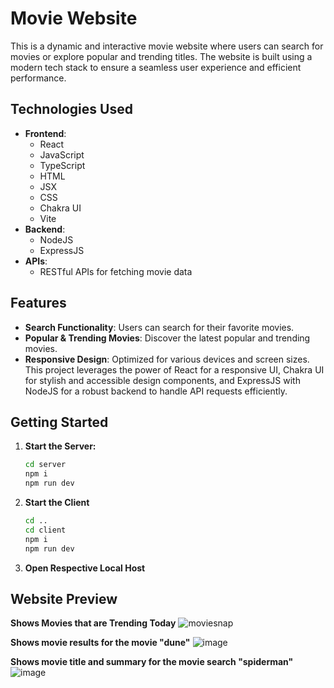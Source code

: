 # Movie Website
This is a dynamic and interactive movie website where users can search for movies or explore popular and trending titles. The website is built using a modern tech stack to ensure a seamless user experience and efficient performance.
## Technologies Used
- **Frontend**:
  - React
  - JavaScript
  - TypeScript
  - HTML
  - JSX
  - CSS
  - Chakra UI
  - Vite
- **Backend**:
  - NodeJS
  - ExpressJS
- **APIs**:
  - RESTful APIs for fetching movie data
## Features
- **Search Functionality**: Users can search for their favorite movies.
- **Popular & Trending Movies**: Discover the latest popular and trending movies.
- **Responsive Design**: Optimized for various devices and screen sizes.
This project leverages the power of React for a responsive UI, Chakra UI for stylish and accessible design components, and ExpressJS with NodeJS for a robust backend to handle API requests efficiently.


## Getting Started

1. **Start the Server:**

   ```bash
   cd server
   npm i
   npm run dev
2. **Start the Client**

   ```bash
   cd ..
   cd client
   npm i
   npm run dev
   
3. **Open Respective Local Host**

## Website Preview
**Shows Movies that are Trending Today**
![moviesnap](https://github.com/sshrxt/TS-Movie-App/assets/154020906/4dfb5aa7-7c54-4e3c-a2a2-294527cb0682)

**Shows movie results for the movie "dune"**
![image](https://github.com/sshrxt/TS-Movie-App/assets/154020906/713fd970-a168-4949-a942-851380107bed)

**Shows movie title and summary for the movie search "spiderman"**
![image](https://github.com/sshrxt/TS-Movie-App/assets/154020906/23124c44-888e-453b-9042-36a22813e29c)

